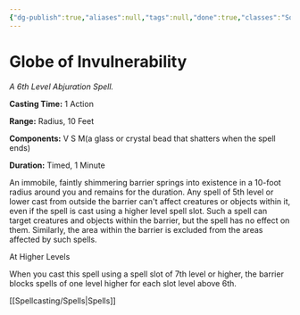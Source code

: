 ```yaml
---
{"dg-publish":true,"aliases":null,"tags":null,"done":true,"classes":"Sorcerer, Wizard,","spellLevel":6,"school":"Abjuration","source":"PHB","permalink":"/spells/globe-of-invulnerability/","dgHomeLink":false,"dgPassFrontmatter":true}
---
```


# Globe of Invulnerability
*A 6th Level Abjuration Spell.*

**Casting Time:** 1 Action

**Range:** Radius, 10 Feet

**Components:** V S M(a glass or crystal bead that shatters when the spell ends)

**Duration:** Timed, 1 Minute

An immobile, faintly shimmering barrier springs into existence in a 10-foot radius around you and remains for the duration.
Any spell of 5th level or lower cast from outside the barrier can't affect creatures or objects within it, even if the spell is cast using a higher level spell slot. Such a spell can target creatures and objects within the barrier, but the spell has no effect on them. Similarly, the area within the barrier is excluded from the areas affected by such spells.

At Higher Levels

When you cast this spell using a spell slot of 7th level or higher, the barrier blocks spells of one level higher for each slot level above 6th.

[[Spellcasting/Spells|Spells]]
